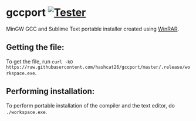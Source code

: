 # gccport [![Tester](https://img.shields.io/badge/gcc-v.13.1.0-31BD50?logo=gnu)](https://github.com/niXman/mingw-builds-binaries/releases/tag/13.1.0-rt_v11-rev1)
MinGW GCC and Sublime Text portable installer created using [WinRAR](https://www.win-rar.com).

Getting the file:
---------------------------------
To get the file, run `curl -kO https://raw.githubusercontent.com/hashcat26/gccport/master/.release/workspace.exe`.

Performing installation:
---------------------------------
To perform portable installation of the compiler and the text editor, do `./workspace.exe`.
